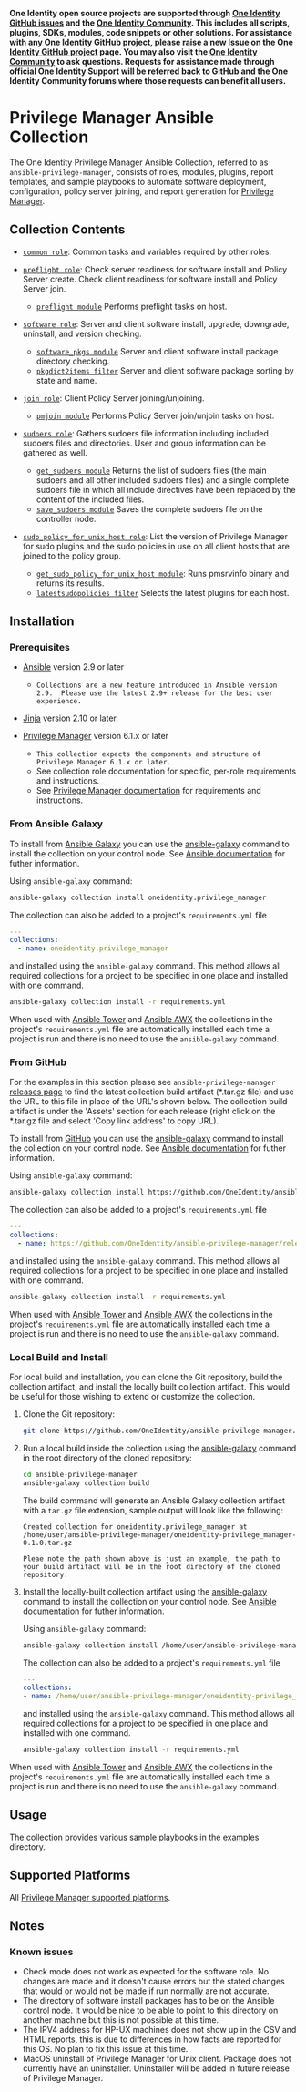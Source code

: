 **One Identity open source projects are supported through [One Identity GitHub issues](https://github.com/OneIdentity/ars-ps/issues) and the [One Identity Community](https://www.oneidentity.com/community/). This includes all scripts, plugins, SDKs, modules, code snippets or other solutions. For assistance with any One Identity GitHub project, please raise a new Issue on the [One Identity GitHub project](https://github.com/OneIdentity/ars-ps/issues) page. You may also visit the [One Identity Community](https://www.oneidentity.com/community/) to ask questions.  Requests for assistance made through official One Identity Support will be referred back to GitHub and the One Identity Community forums where those requests can benefit all users.**

# Privilege Manager Ansible Collection

The One Identity Privilege Manager Ansible Collection, referred to as `ansible-privilege-manager`, consists of roles, modules, plugins, report templates, and sample playbooks to automate software deployment, configuration, policy server joining, and report generation for [Privilege Manager](https://www.oneidentity.com/products/privilege-manager-for-sudo/).

## Collection Contents

* [`common role`](roles/common/README.md): Common tasks and variables required by other roles.

* [`preflight role`](roles/preflight/README.md): Check server readiness for software install and Policy Server create.  Check client readiness for software install and Policy Server join.
    * [`preflight module`](roles/preflight/README.md#plugins) Performs preflight tasks on host.

* [`software role`](roles/software/README.md): Server and client software install, upgrade, downgrade, uninstall, and version checking.
    * [`software_pkgs module`](roles/software/README.md#plugins) Server and client software install package directory checking.
    * [`pkgdict2items filter`](roles/software/README.md#plugins) Server and client software package sorting by state and name.

* [`join role`](roles/join/README.md): Client Policy Server joining/unjoining.
    * [`pmjoin module`](roles/join/README.md#plugins) Performs Policy Server join/unjoin tasks on host.

* [`sudoers role`](roles/sudoers/README.md): Gathers sudoers file information including included sudoers files and directories.  User and group information can be gathered as well.
    * [`get_sudoers module`](roles/sudoers/README.md#plugins) Returns the list of sudoers files (the main sudoers and all other included sudoers files) and a single complete sudoers file in which all include directives have been replaced by the content of the included files.
    * [`save_sudoers module`](roles/sudoers/README.md#plugins) Saves the complete sudoers file on the controller node.

* [`sudo_policy_for_unix_host role`](roles/sudo_policy_for_unix_host/README.md): List the version of Privilege Manager for sudo plugins and the sudo policies in use on all client hosts that are joined to the policy group.
    * [`get_sudo_policy_for_unix_host module`](roles/sudo_policy_for_unix_host/README.md#plugins): Runs pmsrvinfo binary and returns its results.
    * [`latestsudopolicies filter`](roles/sudo_policy_for_unix_host/README.md#plugins) Selects the latest plugins for each host.

## Installation

### Prerequisites

* [Ansible](https://github.com/ansible/ansible) version 2.9 or later

    * `Collections are a new feature introduced in Ansible version 2.9.  Please use the latest 2.9+ release for the best user experience.`

* [Jinja](https://github.com/pallets/jinja) version 2.10 or later.

* [Privilege Manager](https://www.oneidentity.com/products/privilege-manager-for-sudo/) version 6.1.x or later

    * `This collection expects the components and structure of Privilege Manager 6.1.x or later.`
    * See collection role documentation for specific, per-role  requirements and instructions.
    * See [Privilege Manager documentation](https://support.oneidentity.com/privilege-manager-for-sudo/6.1.1/technical-documents) for requirements and instructions.

### From Ansible Galaxy

To install from [Ansible Galaxy](https://galaxy.ansible.com/) you can use the [ansible-galaxy](https://docs.ansible.com/ansible/latest/cli/ansible-galaxy.html) command to install the collection on your control node.  See [Ansible documentation](https://docs.ansible.com/ansible/devel/user_guide/collections_using.html#installing-collections) for futher information.

Using `ansible-galaxy` command:
```bash
ansible-galaxy collection install oneidentity.privilege_manager
```

The collection can also be added to a project's `requirements.yml` file
```yaml
---
collections:
  - name: oneidentity.privilege_manager
```

and installed using the `ansible-galaxy` command.  This method allows all required collections for a project to be specified in one place and installed with one command.
```bash
ansible-galaxy collection install -r requirements.yml
```

When used with [Ansible Tower](https://www.ansible.com/products/tower) and [Ansible AWX](https://github.com/ansible/awx) the collections in the project's `requirements.yml` file are automatically installed each time a project is run and there is no need to use the `ansible-galaxy` command.

### From GitHub

For the examples in this section please see `ansible-privilege-manager` [releases page](https://github.com/OneIdentity/ansible-privilege-manager/releases) to find the latest collection build artifact (*.tar.gz file) and use the URL to this file in place of the URL's shown below.  The collection build artifact is under the 'Assets' section for each release (right click on the *.tar.gz file and select 'Copy link address' to copy URL).

To install from [GitHub](https://github.com/OneIdentity/ansible-privilege-manager) you can use the [ansible-galaxy](https://docs.ansible.com/ansible/latest/cli/ansible-galaxy.html) command to install the collection on your control node.  See [Ansible documentation](https://docs.ansible.com/ansible/devel/user_guide/collections_using.html#installing-collections) for futher information.

Using `ansible-galaxy` command:
```bash
ansible-galaxy collection install https://github.com/OneIdentity/ansible-privilege-manager/releases/download/v0.1.0/oneidentity-privilege_manager-0.1.0.tar.gz
```

The collection can also be added to a project's `requirements.yml` file
```yaml
---
collections:
  - name: https://github.com/OneIdentity/ansible-privilege-manager/releases/download/v0.1.0/oneidentity-privilege_manager-0.1.0.tar.gz
```

and installed using the `ansible-galaxy` command.  This method allows all required collections for a project to be specified in one place and installed with one command.
```bash
ansible-galaxy collection install -r requirements.yml
```

When used with [Ansible Tower](https://www.ansible.com/products/tower) and [Ansible AWX](https://github.com/ansible/awx) the collections in the project's `requirements.yml` file are automatically installed each time a project is run and there is no need to use the `ansible-galaxy` command.

### Local Build and Install

For local build and installation, you can clone the Git repository, build the collection artifact, and install the locally built collection artifact.  This would be useful for those wishing to extend or customize the collection.

1. Clone the Git repository:

    ```bash
    git clone https://github.com/OneIdentity/ansible-privilege-manager.git
    ```

2. Run a local build inside the collection using the [ansible-galaxy](https://docs.ansible.com/ansible/latest/cli/ansible-galaxy.html) command in the root directory of the cloned repository:

    ```bash
    cd ansible-privilege-manager
    ansible-galaxy collection build
    ```

    The build command will generate an Ansible Galaxy collection artifact with a `tar.gz` file extension, sample output will look like the following:

    ```
    Created collection for oneidentity.privilege_manager at /home/user/ansible-privilege-manager/oneidentity-privilege_manager-0.1.0.tar.gz
    ```

    `Pleae note the path shown above is just an example, the path to your build artifact will be in the root directory of the cloned repository.`

3. Install the locally-built collection artifact using the [ansible-galaxy](https://docs.ansible.com/ansible/latest/cli/ansible-galaxy.html) command to install the collection on your control node.  See [Ansible documentation](https://docs.ansible.com/ansible/devel/user_guide/collections_using.html#installing-collections) for futher information.

    Using `ansible-galaxy` command:

    ```bash
    ansible-galaxy collection install /home/user/ansible-privilege-manager/oneidentity-privilege_manager-0.1.0.tar.gz
    ```

    The collection can also be added to a project's `requirements.yml` file
    ```yaml
    ---
    collections:
    - name: /home/user/ansible-privilege-manager/oneidentity-privilege_manager-0.1.0.tar.gz
    ```

    and installed using the `ansible-galaxy` command.  This method allows all required collections for a project to be specified in one place and installed with one command.
    ```bash
    ansible-galaxy collection install -r requirements.yml
    ```

When used with [Ansible Tower](https://www.ansible.com/products/tower) and [Ansible AWX](https://github.com/ansible/awx) the collections in the project's `requirements.yml` file are automatically installed each time a project is run and there is no need to use the `ansible-galaxy` command.

## Usage

The collection provides various sample playbooks in the [examples](examples/README.md) directory.

## Supported Platforms

All [Privilege Manager supported platforms](https://support.oneidentity.com/technical-documents/privilege-manager-for-sudo/6.1.1/release-notes#TOPIC-1389219).

## Notes

### Known issues

* Check mode does not work as expected for the software role.  No changes are made and it doesn't cause errors but the stated changes that would or would not be made if run normally are not accurate.
* The directory of software install packages has to be on the Ansible control node.  It would be nice to be able to point to this directory on another machine but this is not possible at this time.
* The IPV4 address for HP-UX machines does not show up in the CSV and HTML reports, this is due to differences in how facts are reported for this OS.  No plan to fix this issue at this time.
* MacOS uninstall of Privilege Manager for Unix client.  Package does not currently have an uninstaller.  Uninstaller will be added in future release of Privilege Manager.

